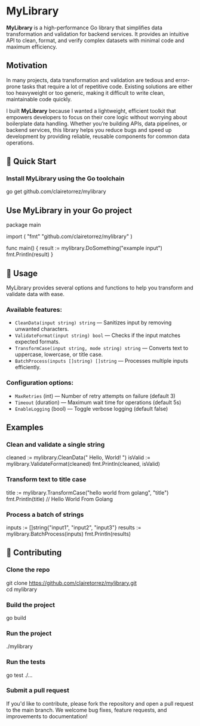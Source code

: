 # MyLibrary

**MyLibrary** is a high-performance Go library that simplifies data transformation and validation for backend services. It provides an intuitive API to clean, format, and verify complex datasets with minimal code and maximum efficiency.

## Motivation

In many projects, data transformation and validation are tedious and error-prone tasks that require a lot of repetitive code. Existing solutions are either too heavyweight or too generic, making it difficult to write clean, maintainable code quickly.

I built **MyLibrary** because I wanted a lightweight, efficient toolkit that empowers developers to focus on their core logic without worrying about boilerplate data handling. Whether you’re building APIs, data pipelines, or backend services, this library helps you reduce bugs and speed up development by providing reliable, reusable components for common data operations.

## 🚀 Quick Start

### Install MyLibrary using the Go toolchain

go get github.com/clairetorrez/mylibrary

## Use MyLibrary in your Go project

package main

import (
    "fmt"
    "github.com/clairetorrez/mylibrary"
)

func main() {
    result := mylibrary.DoSomething("example input")
    fmt.Println(result)
}

## 📖 Usage

MyLibrary provides several options and functions to help you transform and validate data with ease.

### Available features:

- `CleanData(input string) string` — Sanitizes input by removing unwanted characters.
- `ValidateFormat(input string) bool` — Checks if the input matches expected formats.
- `TransformCase(input string, mode string) string` — Converts text to uppercase, lowercase, or title case.
- `BatchProcess(inputs []string) []string` — Processes multiple inputs efficiently.

### Configuration options:

- `MaxRetries` (int) — Number of retry attempts on failure (default 3)
- `Timeout` (duration) — Maximum wait time for operations (default 5s)
- `EnableLogging` (bool) — Toggle verbose logging (default false)

## Examples

### Clean and validate a single string

cleaned := mylibrary.CleanData("  Hello, World!  ")
isValid := mylibrary.ValidateFormat(cleaned)
fmt.Println(cleaned, isValid)

### Transform text to title case

title := mylibrary.TransformCase("hello world from golang", "title")
fmt.Println(title) // Hello World From Golang

### Process a batch of strings

inputs := []string{"input1", "input2", "input3"}
results := mylibrary.BatchProcess(inputs)
fmt.Println(results)

## 🤝 Contributing

### Clone the repo

git clone https://github.com/clairetorrez/mylibrary.git <br>
cd mylibrary

### Build the project
go build

### Run the project
./mylibrary

### Run the tests
go test ./...

### Submit a pull request
If you'd like to contribute, please fork the repository and open a pull request to the main branch. We welcome bug fixes, feature requests, and improvements to documentation!
